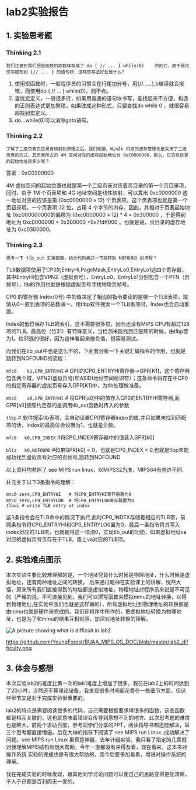 # lab2实验报告
## 1. 实验思考题
### Thinking  2.1
    我们注意到我们把宏函数的函数体写成了 do { // ... } while(0)    的形式，而不是仅仅写成形如 {// ... } 的语句块，这样的写法好处是什么?
    
1. 使用宏函数时，一般程序员的习惯会在行尾加分号，用{//……},b编译就会报错，而使用do { // ... } while(0)，则不会。
2. 查找宏定义，一般很多行，如果用普通的语句块书写，查找起来不方便，构造的正则表达式更加繁琐，如果改成这种形式，只要查找do while 0 ，就很容易超找到宏定义。
3. do...while(0)可以消除goto语句。

 
### Thinking 2.2
    了解了二级页表页目录自映射的原理之后，我们知道，Win2k 内核的虚存管理也是采用了二级页表的形式，其页表所占的 4M 空间对应的虚存起始地址为 0xC0000000，那么，它的页目录的起始地址是多少呢？ 
    
答案：0xC0300000

4M 虚拟空间的起始位置也就是第一个二级页表对应着页目录的第一个页目录项，同时，由于 1M 个页表项和 4G 地址空间是线性映射，可以算出 0xc0000000 这一地址对应的应该是第 (0xc0000000 » 12) 个页表项，这个页表项也就是第一个页目录项。一个页表项 32 位，占用 4 个字节的内存，因此，其相对于页表起始地址 0xc000000000的偏移为 (0xc0000000 » 12) * 4 = 0x300000 ，于是得到地址为 0xc0000000 + 0x300000 =0x7fdff000 。也就是说，页目录的虚存地址为 0xc0300000。


### Thinking 2.3
    思考一下 tlb_out 汇编函数，结合代码阐述一下跳转到 NOFOUND 的流程？

TLB数据项使用了CP0的EntryHi,PageMask,EntryLo0,EntryLo1这四个寄存器，其中EntryHi包含VPN2（虚拟页号），EntryLo0，EntryLo1分别包含一个PFN（页帧号），tlb的作用也就是根据虚拟页号寻找物理页帧号。

CP0 的寄存器 Index(0号) 中的值决定了相应的指令要读的是哪一个TLB表项，取值从0一直到表项的总数减一。用tlbp软件搜索一个TLB表项时，Index也会自动重置。

Index的低位保存TLB的索引。这不需要很多位，因为还没有MIPS CPU有超过128项的TLB。最高位（位31）有特殊意义，当检测未能找到匹配项的时候，由tlbp置为1。位31选的很好，因为这样看起来像负值，很容易测试。

而我们在tlb_out中也是这么干的，下面我分析一下关键汇编指令的作用，也就是跳转到NOFOUND的流程：

`mfc0    k1,CP0_ENTRYHI`     # CP0的CP0_ENTRYHI寄存器->GPR[K1]，这个寄存器包含两个域，VPN2(虚拟页号)和ASID(地址空间标识符）；这条命令将存在中CP0的指定寄存器的虚拟页号存入GPR[K1]中，为tlb处理做准备。

`mtc0    a0,CP0_ENTRYHI`    # 将GPR[a0]中的值存入CP0的ENTRYHI寄存器,而GPR[a0]按照约定存的是调用tlb_out函数时传入的参数

`tlbp`  # 软件搜索tlb表项，会自动设置CP0寄存器Index的值,并且如果未找到匹配项的话，Index的最高位会设置为1，也就是负数。

`mfc0   k0,CP0_INDEX`   #将CP0_INDEX寄存器中的值装入GPR[k0]

`bltz   k0,NOFOUND`     #如果GPR[k0] < 0，也就是CP0_INDEX < 0,也就是tlbp未能成功找到虚拟页号对应的页帧号,跳转到NOFOUND

以上资料均参照了 see MIPS run linux，以MIPS32为准，MIPS64有些许不同.
	
补充关于以下3条指令的理解：

	mtc0 zero,CP0_ENTRYHI 	# 将CP0_ENTRYHI寄存器置为0
	mtc0 zero,CP0_ENTRYLO0  # 将CP0_ENTRYLO0寄存器置为0
	tlbwi # write TLB entry at index

这3条指令会在TLB命中的情况下执行,此时CP0_INDEX存储着相应的TLB项，前两条指令将CP0_ENTRYHI和CP0_ENTRYLO0置为0，最后一条指令将其写入index对应的TLB项，也就是将这一项清0，实现tlb_out的功能，如果虚拟地址va对应的虚拟页号页存在于TLB，废止va对应的TLB项。

## 2. 实验难点图示
本次实验主要比较难理解的是，一个地址究竟什么时候是物理地址，什么时候是虚拟地址，还有两种地址之间的转换。
后来通过乾神在实验课上的讲解，恍然大悟，原来所有我们直接得到的地址都是虚拟地址，物理地址对程序员来说是不可见的（严格的说，不可直接见到，我们可以撰写函数来模拟mmu的地址转换，以得到物理地址,在实验中我们也就是这样做的），所有虚拟地址到物理地址的转换都是由mmu也就是硬件来完成的。我们在程序中所作的，把虚拟地址转换为物理地址，也是为了和mmu的结果互相对照，加深对地址转换的理解。

![A picture showing what is difficult in lab2](https://github.com/YoungForest/BUAA_MIPS_OS_DOC/blob/master/lab2_difficulty.png)

<https://github.com/YoungForest/BUAA_MIPS_OS_DOC/blob/master/lab2_difficulty.png>
## 3. 体会与感想
本次实验lab2的难度比第一次的lab1难度上增加了很多。我花在lab2上的时间达到了20小时，当然还不算理论储备，我发现很多时间都花费在一些细节方面，但这些细节又是对于完成实验很重要的。

lab2的特点是需要阅读很多的代码，自己需要根据要求填很多的函数，这些函数都是相互关联的，这也就意味着错误会传导到意想不到的地方。此次思考题的难度也是略大，前两个求助百度，参考同学们分享的PPT，阅读指导书都还能解决，第三个思考题直接懵逼。后在大神的指导下阅读了 see MIPS run Linux ,成功解决了问题。see MIPS run Linux 果真是神器，去年计组实验，我只看了指定的几章就对我理解MPIS结构有很大帮助，今年一直都没有来得及看，现在看来，这本书对 操作系统 实验的完成也是有很大帮助的，我今后要多加看看，增进对操作系统的理解。

我在完成实验的时候发现，跟其他同学讨论问题可以使自己的思路变得更加清晰，于人于己都是百利而无一害的。
